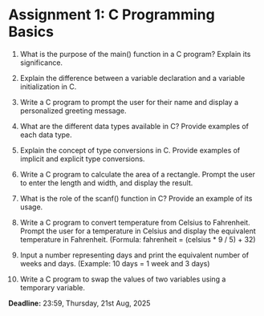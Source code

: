 # Assignment 1: C Programming Basics

1. What is the purpose of the main() function in a C program? Explain its significance.
   
2. Explain the difference between a variable declaration and a variable initialization in C.
   
3. Write a C program to prompt the user for their name and display a personalized greeting message.
   
4. What are the different data types available in C? Provide examples of each data type.
   
5. Explain the concept of type conversions in C. Provide examples of implicit and explicit type conversions.
    
6. Write a C program to calculate the area of a rectangle. Prompt the user to enter the length and width, and display the result.
    
7. What is the role of the scanf() function in C? Provide an example of its usage.
    
8. Write a C program to convert temperature from Celsius to Fahrenheit. Prompt the user for a temperature in Celsius and display the equivalent temperature in Fahrenheit. (Formula: fahrenheit = (celsius * 9 / 5) + 32)
    
9. Input a number representing days and print the equivalent number of weeks and days. (Example: 10 days = 1 week and 3 days)
    
10. Write a C program to swap the values of two variables using a temporary variable.

**Deadline:** 23:59, Thursday, 21st Aug, 2025
